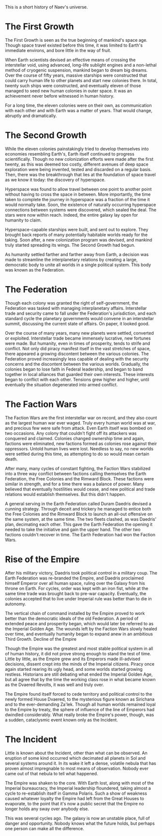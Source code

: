 This is a short history of Naev's universe.

# The First Growth

The First Growth is seen as the true beginning of mankind's space age. Though space travel existed before this time, it was limited to Earth's immediate environs, and bore little in the way of fruit.

When Earth scientists devised an effective means of crossing the interstellar void, using advanced, long-life sublight engines and a non-lethal method of cryogenic suspension, mankind began to dream big dreams. Over the course of fifty years, massive starships were constructed that could carry human life to other planets and start new colonies there. In total, twenty such ships were constructed, and eventually eleven of those managed to seed new human colonies in outer space. It was an achievement never before witnessed in human history.

For a long time, the eleven colonies were on their own, as communication with each other and with Earth was a matter of years. That would change, abruptly and dramatically.

# The Second Growth

While the eleven colonies painstakingly tried to develop themselves into economies resembling Earth's, Earth itself continued to progress scientifically. Though no new colonization efforts were made after the first twenty, as this was deemed too costly, different avenues of deep space exploration were being invented, tested and discarded on a regular basis. Then, there was the breakthrough that lies at the foundation of space travel as we know it today: the discovery of hyperspace.

Hyperspace was found to allow travel between one point to another point without having to cross the space in between. More importantly, the time taken to complete the journey in hyperspace was a fraction of the time it would normally take. Soon, the existence of naturally occurring hyperspace connections between systems were discovered, which sealed the deal. The stars were now within reach. Indeed, the entire galaxy lay open for humanity to claim.

Hyperspace-capable starships were built, and sent out to explore. They brought back reports of many potentially habitable worlds ready for the taking. Soon after, a new colonization program was devised, and mankind truly started spreading its wings. The Second Growth had begun.

As humanity settled farther and farther away from Earth, a decision was made to streamline the interplanetary relations by creating a large, democratic body to unite all worlds in a single political system. This body was known as the Federation.

# The Federation

Though each colony was granted the right of self-government, the Federation was tasked with managing interplanetary affairs. Interstellar trade and security came to fall under the Federation's jurisdiction, and each standard cycle the planetary governments would convene in an interstellar summit, discussing the current state of affairs. On paper, it looked good.

Over the course of many years, many new planets were settled, converted or exploited. Interstellar trade became immensely lucrative, new fortunes were made. But humanity, even in times of prosperity, tends to strife and conflict. Not only did piracy manifest itself in the vast stretches of space, there appeared a growing discontent between the various colonies. The Federation proved increasingly less capable of dealing with the security concerns and the discontent between the various worlds. Gradually, the colonies began to lose faith in Federal leadership, and began to band together in local alliances that guarded their own interests. These interests began to conflict with each other. Tensions grew higher and higher, until eventually the situation degenerated into armed conflict.

# The Faction Wars

The Faction Wars are the first interstellar war on record, and they also count as the largest human war ever waged. Truly every human world was at war, and precious few were safe from attack. Even Earth itself was bombed on two occasions. Any colony that couldn't fight off its attackers was conquered and claimed. Colonies changed ownership time and again, factions were eliminated, new factions formed as colonies rose against their oppressors. Untold human lives were lost. Needless to say, no new worlds were settled during this time, as attempting to do so would mean certain death.

After many, many cycles of constant fighting, the Faction Wars stabilized into a three way conflict between factions calling themselves the Earth Federation, the Free Colonies and the Rimward Block. These factions were similar in strength, and for a time there was a balance of power. Many believed that eventually hostilities would cease, and new political and trade relations would establish themselves. But this didn't happen.

A general serving in the Earth Federation called Duram Daedris devised a cunning strategy. Through deceit and trickery he managed to entice both the Free Colonies and the Rimward Block to launch an all-out offensive on the same system, at the same time. The two fleets clashed, as was Daedris' plan, decimating each other. This gave the Earth Federation the opening it needed to take the initiative and gain the upper hand. The other two factions couldn't recover in time. The Earth Federation had won the Faction Wars.

# Rise of the Empire

After his military victory, Daedris took political control in a military coup. The Earth Federation was re-branded the Empire, and Daedris proclaimed himself Emperor over all human space, ruling over the Galaxy from his throne on Earth. For cycles, order was kept with an iron fist, while at the same time trade was brought back to pre-war capacity. Eventually, the colonies accepted that to live under Imperial rule was better than to die in autonomy.

The vertical chain of command installed by the Empire proved to work better than the democratic ideals of the old Federation. A period of extended peace and prosperity began, which would later be referred to as the Imperial Golden Age. The wounds left by the Faction Wars slowly healed over time, and eventually humanity began to expand anew in an ambitious Third Growth.
Decline of the Empire

Though the Empire was the greatest and most stable political system in all of human history, it did not prove strong enough to stand the test of time. Little by little, as the Empire grew and its Emperors made ill-advised decisions, dissent crept into the minds of the Imperial citizens. Piracy once again started rearing its ugly head, and some worlds started growing restless. Historians are still debating what ended the Imperial Golden Age, but all agree that by the time the working class rose in what became known as the Dvaered Revolts, it was well and truly over.

The Empire found itself forced to cede territory and political control to the newly formed House Dvaered, to the mysterious figure known as Sirichana and to the ever-demanding Za'lek. Though all human worlds remained loyal to the Empire by treaty, the sphere of influence of the line of Emperors had dwindled considerably. What really broke the Empire's power, though, was a sudden, cataclysmic event known only as the Incident.

# The Incident

Little is known about the Incident, other than what can be observed. An eruption of some kind occurred which decimated all planets in Sol and several systems around it. In its wake it left a dense, volatile nebula that has proven almost impregnable to most means of observation. Nobody ever came out of that nebula to tell what happened.

The Empire was shaken to the core. With Earth lost, along with most of the Imperial bureaucracy, the Imperial leadership floundered, taking almost a cycle to re-establish itself in Gamma Polaris. Such a show of weakness caused whatever loyalty the Empire had left from the Great Houses to evaporate, to the point that it's now a public secret that the Empire no longer holds any sway over anybody else.

This was several cycles ago. The galaxy is now an unstable place, full of danger and opportunity. Nobody knows what the future holds, but perhaps one person can make all the difference. 